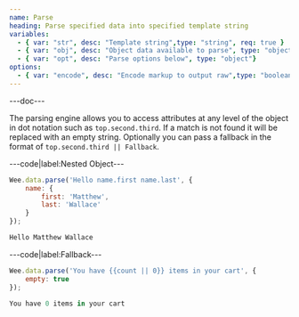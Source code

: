 ```yaml
---
name: Parse
heading: Parse specified data into specified template string
variables:
  - { var: "str", desc: "Template string",type: "string", req: true }
  - { var: "obj", desc: "Object data available to parse", type: "object", req: true}
  - { var: "opt", desc: "Parse options below", type: "object"}
options:
  - { var: "encode", desc: "Encode markup to output raw",type: "boolean", default: "false"}
---
```


---doc---

The parsing engine allows you to access attributes at any level of the object in dot notation such as ```top.second.third```. If a match is not found it will be replaced with an empty string. Optionally you can pass a fallback in the format of ```top.second.third || Fallback```.

---code|label:Nested Object---

```javascript
Wee.data.parse('Hello name.first name.last', {
	name: {
		first: 'Matthew',
		last: 'Wallace'
	}
});
```

```javascript
Hello Matthew Wallace
```

---code|label:Fallback---

```javascript
Wee.data.parse('You have {{count || 0}} items in your cart', {
	empty: true
});
```

```javascript
You have 0 items in your cart
```